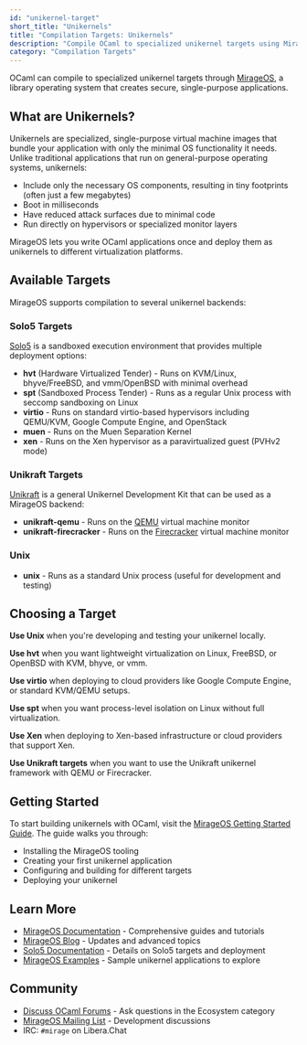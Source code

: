 ```yaml
---
id: "unikernel-target"
short_title: "Unikernels"
title: "Compilation Targets: Unikernels"
description: "Compile OCaml to specialized unikernel targets using MirageOS. Create minimal, fast-booting applications for hvt, virtio, Xen, and more with reduced attack surfaces."
category: "Compilation Targets"
---
```


OCaml can compile to specialized unikernel targets through [MirageOS](https://mirage.io), a library operating system that creates secure, single-purpose applications.

## What are Unikernels?

Unikernels are specialized, single-purpose virtual machine images that bundle your application with only the minimal OS functionality it needs. Unlike traditional applications that run on general-purpose operating systems, unikernels:

- Include only the necessary OS components, resulting in tiny footprints (often just a few megabytes)
- Boot in milliseconds
- Have reduced attack surfaces due to minimal code
- Run directly on hypervisors or specialized monitor layers

MirageOS lets you write OCaml applications once and deploy them as unikernels to different virtualization platforms.

## Available Targets

MirageOS supports compilation to several unikernel backends:

### Solo5 Targets

[Solo5](https://github.com/Solo5/solo5) is a sandboxed execution environment that provides multiple deployment options:

- **hvt** (Hardware Virtualized Tender) - Runs on KVM/Linux, bhyve/FreeBSD, and vmm/OpenBSD with minimal overhead
- **spt** (Sandboxed Process Tender) - Runs as a regular Unix process with seccomp sandboxing on Linux
- **virtio** - Runs on standard virtio-based hypervisors including QEMU/KVM, Google Compute Engine, and OpenStack
- **muen** - Runs on the Muen Separation Kernel
- **xen** - Runs on the Xen hypervisor as a paravirtualized guest (PVHv2 mode)

### Unikraft Targets

[Unikraft](https://unikraft.org) is a general Unikernel Development Kit that can be used as a MirageOS backend:

- **unikraft-qemu** - Runs on the [QEMU](https://www.qemu.org/) virtual machine monitor
- **unikraft-firecracker** - Runs on the [Firecracker](https://firecracker-microvm.github.io/) virtual machine monitor

### Unix

- **unix** - Runs as a standard Unix process (useful for development and testing)

## Choosing a Target

**Use Unix** when you're developing and testing your unikernel locally.

**Use hvt** when you want lightweight virtualization on Linux, FreeBSD, or OpenBSD with KVM, bhyve, or vmm.

**Use virtio** when deploying to cloud providers like Google Compute Engine, or standard KVM/QEMU setups.

**Use spt** when you want process-level isolation on Linux without full virtualization.

**Use Xen** when deploying to Xen-based infrastructure or cloud providers that support Xen.

**Use Unikraft targets** when you want to use the Unikraft unikernel framework with QEMU or Firecracker.

## Getting Started

To start building unikernels with OCaml, visit the [MirageOS Getting Started Guide](https://mirage.io/docs/). The guide walks you through:

- Installing the MirageOS tooling
- Creating your first unikernel application
- Configuring and building for different targets
- Deploying your unikernel

## Learn More

- [MirageOS Documentation](https://mirage.io/docs/) - Comprehensive guides and tutorials
- [MirageOS Blog](https://mirage.io/blog/) - Updates and advanced topics
- [Solo5 Documentation](https://github.com/Solo5/solo5) - Details on Solo5 targets and deployment
- [MirageOS Examples](https://github.com/mirage/mirage-skeleton) - Sample unikernel applications to explore

## Community

- [Discuss OCaml Forums](https://discuss.ocaml.org/) - Ask questions in the Ecosystem category
- [MirageOS Mailing List](https://lists.xenproject.org/cgi-bin/mailman/listinfo/mirageos-devel) - Development discussions
- IRC: `#mirage` on Libera.Chat